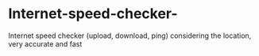 # Internet-speed-checker-
Internet speed checker (upload, download, ping) considering the location, very accurate and fast 


